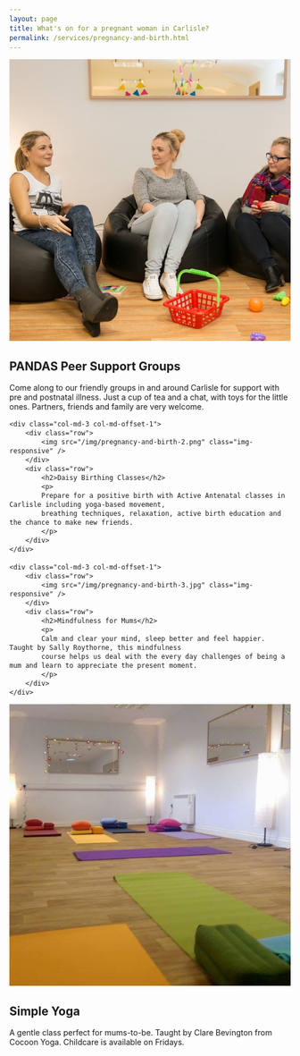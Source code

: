 ```yaml
---
layout: page
title: What's on for a pregnant woman in Carlisle?
permalink: /services/pregnancy-and-birth.html
---
```

<div class="row">
	<div class="col-md-3">
		<div class="row">
			<img src="/img/pregnancy-and-birth-1.jpg" class="img-responsive" />
		</div>
		<div class="row">
			<h2>PANDAS Peer Support Groups</h2>
			<p>
			Come along to our friendly groups in and around Carlisle for support with pre and postnatal illness. 
			Just a cup of tea and a chat, with toys for the little ones. Partners, friends and family are very welcome.
			</p>
		</div>
	</div>

	<div class="col-md-3 col-md-offset-1">
		<div class="row">
			<img src="/img/pregnancy-and-birth-2.png" class="img-responsive" />
		</div>
		<div class="row">
			<h2>Daisy Birthing Classes</h2>
			<p>
			Prepare for a positive birth with Active Antenatal classes in Carlisle including yoga-based movement, 
			breathing techniques, relaxation, active birth education and the chance to make new friends.
			</p>
		</div>
	</div>

	<div class="col-md-3 col-md-offset-1">
		<div class="row">
			<img src="/img/pregnancy-and-birth-3.jpg" class="img-responsive" />
		</div>
		<div class="row">
			<h2>Mindfulness for Mums</h2>
			<p>
			Calm and clear your mind, sleep better and feel happier. Taught by Sally Roythorne, this mindfulness 
			course helps us deal with the every day challenges of being a mum and learn to appreciate the present moment.
			</p>
		</div>
	</div>
</div>

<div class="row">
	<div class="col-md-3">
		<div class="row">
			<img src="/img/pregnancy-and-birth-4.jpg" class="img-responsive" />
		</div>
		<div class="row">
			<h2>Simple Yoga</h2>
			<p>
			A gentle class perfect for mums-to-be. Taught by Clare Bevington from Cocoon Yoga. Childcare is available on Fridays.
			</p>
		</div>
	</div>
</div>